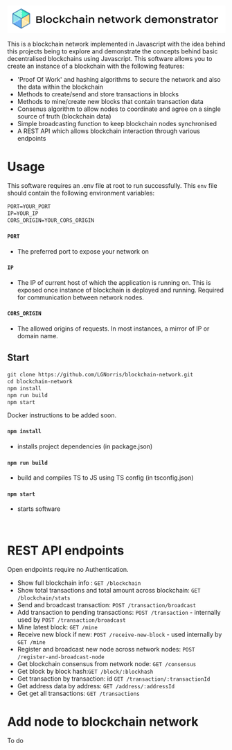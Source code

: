 ![Logo for github repo](/public/logo.png "Blockchain network demonstrator")

This is a blockchain network implemented in Javascript with the idea behind this projects being to explore and demonstrate the concepts behind basic decentralised blockchains using Javascript. This software allows you to create an instance of a blockchain with the following features:

- 'Proof Of Work' and hashing algorithms to secure the network and also the data within the blockchain
- Methods to create/send and store transactions in blocks
- Methods to mine/create new blocks that contain transaction data
- Consenus algorithm to allow nodes to coordinate and agree on a single source of truth (blockchain data)
- Simple broadcasting function to keep blockchain nodes synchronised
- A REST API which allows blockchain interaction through various endpoints

# Usage

This software requires an .env file at root to run successfully. This `env` file should contain the following environment variables:

```
PORT=YOUR_PORT
IP=YOUR_IP
CORS_ORIGIN=YOUR_CORS_ORIGIN
```

#### `PORT`

- The preferred port to expose your network on

#### `IP`

- The IP of current host of which the application is running on. This is exposed once instance of blockchain is deployed and running. Required for communication between network nodes.

#### `CORS_ORIGIN`

- The allowed origins of requests. In most instances, a mirror of IP or domain name.
  <br>

## Start

```
git clone https://github.com/LGNorris/blockchain-network.git
cd blockchain-network
npm install
npm run build
npm start
```

Docker instructions to be added soon.

#### `npm install`

- installs project dependencies (in package.json)

#### `npm run build`

- build and compiles TS to JS using TS config (in tsconfig.json)

#### `npm start`

- starts software

<br>

# REST API endpoints

Open endpoints require no Authentication.

- Show full blockchain info : `GET /blockchain`
- Show total transactions and total amount across blockchain: `GET /blockchain/stats`
- Send and broadcast transaction: `POST /transaction/broadcast`
- Add transaction to pending transactions: `POST /transaction` - internally used by `POST /transaction/broadcast`
- Mine latest block: `GET /mine`
- Receive new block if new: `POST /receive-new-block` - used internally by `GET /mine`
- Register and broadcast new node across network nodes: `POST /register-and-broadcast-node`
- Get blockchain consensus from network node: `GET /consensus`
- Get block by block hash:`GET /block/:blockhash`
- Get transaction by transaction: id `GET /transaction/:transactionId`
- Get address data by address: `GET /address/:addressId`
- Get get all transactions: `GET /transactions`
  <br>

# Add node to blockchain network

To do
